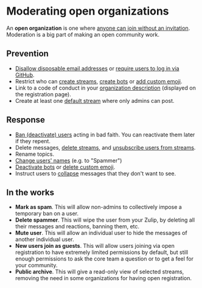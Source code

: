 # Moderating open organizations

An **open organization** is one where
[anyone can join without an invitation](/help/allow-anyone-to-join-without-an-invitation).
Moderation is a big part of making an open community work.

## Prevention

* [Disallow disposable email addresses](/help/allow-anyone-to-join-without-an-invitation)
  or [require users to log in via GitHub](/help/configure-authentication-methods).
* Restrict who can [create streams](/help/configure-who-can-create-streams),
  [create bots](/help/restrict-bot-creation) or
  [add custom emoji](/help/only-allow-admins-to-add-emoji).
* Link to a code of conduct in your
  [organization description](/help/create-your-organization-profile)
  (displayed on the registration page).
* Create at least one
  [default stream](/help/set-default-streams-for-new-users) where only
  admins can post.

## Response

* [Ban (deactivate) users](/help/deactivate-or-reactivate-a-user) acting in
  bad faith. You can reactivate them later if they repent.
* Delete messages, [delete streams](/help/delete-a-stream), and
  [unsubscribe users from streams](/help/add-or-remove-users-from-a-stream).
* Rename topics.
* [Change users' names](/help/change-a-users-name) (e.g. to "Spammer")
* [Deactivate bots](/help/deactivate-or-reactivate-a-bot) or
  [delete custom emoji](/help/add-custom-emoji#delete-a-custom-emoji).
* Instruct users to [collapse](/help/collapse-a-message) messages that they don't
  want to see.

## In the works

* **Mark as spam**. This will allow non-admins to collectively impose a
  temporary ban on a user.
* **Delete spammer**. This will wipe the user from your Zulip, by deleting
  all their messages and reactions, banning them, etc.
* **Mute user**. This will allow an individual user to hide the messages of
  another individual user.
* **New users join as guests**. This will allow users joining via open
  registration to have extremely limited permissions by default, but still
  enough permissions to ask the core team a question or to get a feel for your
  community.
* **Public archive**. This will give a read-only view of selected streams,
  removing the need in some organizations for having open registration.
